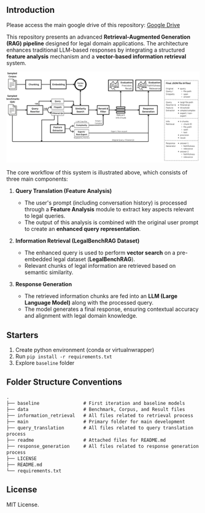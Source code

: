 ## Introduction
Please access the main google drive of this repository: [Google Drive](https://drive.google.com/drive/folders/1yvVzbvs6SDaaMTz6GnGP3yhz17QLddjn?usp=drive_link)

This repository presents an advanced **Retrieval-Augmented Generation (RAG) pipeline** designed for legal domain applications. The architecture enhances traditional LLM-based responses by integrating a structured **feature analysis** mechanism and a **vector-based information retrieval** system. 

![main_diagram](./readme/main_diagram.png)

The core workflow of this system is illustrated above, which consists of three main components:

1. **Query Translation (Feature Analysis)**  
   - The user's prompt (including conversation history) is processed through a **Feature Analysis** module to extract key aspects relevant to legal queries.
   - The output of this analysis is combined with the original user prompt to create an **enhanced query representation**.

2. **Information Retrieval (LegalBenchRAG Dataset)**  
   - The enhanced query is used to perform **vector search** on a pre-embedded legal dataset (**LegalBenchRAG**).
   - Relevant chunks of legal information are retrieved based on semantic similarity.

3. **Response Generation**  
   - The retrieved information chunks are fed into an **LLM (Large Language Model)** along with the processed query.
   - The model generates a final response, ensuring contextual accuracy and alignment with legal domain knowledge.

## Starters
1. Create python environment (conda or virtualnwrapper)
2. Run `pip install -r requirements.txt`
3. Explore `baseline` folder

## Folder Structure Conventions

    .
    ├── baseline                # First iteration and baseline models
    ├── data                    # Benchmark, Corpus, and Result files
    ├── information_retrieval   # All files related to retrieval process
    ├── main                    # Primary folder for main development
    ├── query_translation       # All files related to query translation process
    ├── readme                  # Attached files for README.md
    ├── response_generation     # All files related to response generation process
    ├── LICENSE
    ├── README.md 
    └── requirements.txt

## License
MIT License.